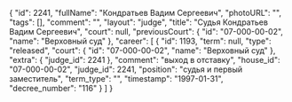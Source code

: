 {
    "id": 2241,
    "fullName": "Кондратьев Вадим Сергеевич",
    "photoURL": "",
    "tags": [],
    "comment": "",
    "layout": "judge",
    "title": "Судья Кондратьев Вадим Сергеевич",
    "court": null,
    "previousCourt": {
        "id": "07-000-00-02",
        "name": "Верховный суд"
    },
    "career": [
        {
            "id": 1193,
            "term": null,
            "type": "released",
            "court": {
                "id": "07-000-00-02",
                "name": "Верховный суд"
            },
            "extra": {
                "judge_id": 2241
            },
            "comment": "выход в отставку",
            "house_id": "07-000-00-02",
            "judge_id": 2241,
            "position": "судья и первый заместитель",
            "term_type": "",
            "timestamp": "1997-01-31",
            "decree_number": "116"
        }
    ]
}